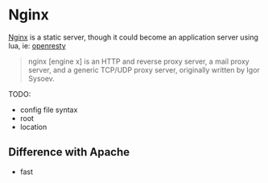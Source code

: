# Nginx

[Nginx](http://nginx.org/) is a static server, though it could become an application server using lua, ie: [openresty](https://openresty.org/en/)

> nginx [engine x] is an HTTP and reverse proxy server, a mail proxy server, and a generic TCP/UDP proxy server, originally written by Igor Sysoev.

TODO:

- config file syntax
- root
- location

## Difference with Apache

- fast